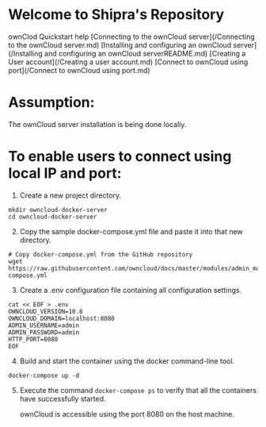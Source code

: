 # Welcome to Shipra's Repository
ownClod Quickstart help
[Connecting to the ownCloud server](/Connecting to the ownCloud server.md)
[Installing and configuring an ownCloud server](/Installing and configuring an ownCloud serverREADME.md)
[Creating a User account](/Creating a user account.md)
[Connect to ownCloud using port](/Connect to ownCloud using port.md)
 
# Assumption:
The ownCloud server installation is being done locally.
# To enable users to connect using local IP and port:
1. Create a new project directory. 
```
mkdir owncloud-docker-server
cd owncloud-docker-server
```
2. Copy the sample docker-compose.yml file and paste it into that new directory.
```
# Copy docker-compose.yml from the GitHub repository
wget https://raw.githubusercontent.com/owncloud/docs/master/modules/admin_manual/examples/installation/docker/docker-compose.yml
```
3. Create a .env configuration file containing all configuration settings.
```
cat << EOF > .env
OWNCLOUD_VERSION=10.8
OWNCLOUD_DOMAIN=localhost:8080
ADMIN_USERNAME=admin
ADMIN_PASSWORD=admin
HTTP_PORT=8080
EOF
```
4. Build and start the container using the docker command-line tool. 
```
docker-compose up -d
```
5. Execute the command `docker-compose ps` to verify that all the containers have successfully started.

   ownCloud is accessible using the port 8080 on the host machine.
